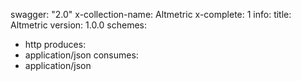 swagger: "2.0"
x-collection-name: Altmetric
x-complete: 1
info:
  title: Altmetric
  version: 1.0.0
schemes:
- http
produces:
- application/json
consumes:
- application/json